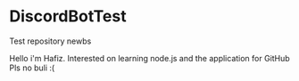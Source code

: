 # DiscordBotTest
Test repository newbs

Hello i'm Hafiz. Interested on learning node.js and the application for GitHub
Pls no buli :(

